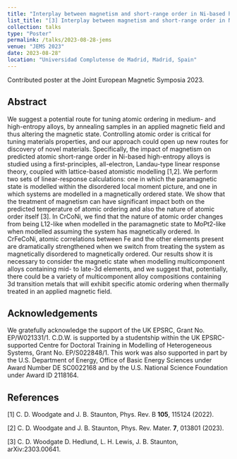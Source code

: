 ```yaml
---
title: "Interplay between magnetism and short-range order in Ni-based high-entropy alloys: CrCoNi, CrFeCoNi, and CrMnFeCoNi"
list_title: "[3] Interplay between magnetism and short-range order in Ni-based high-entropy alloys: CrCoNi, CrFeCoNi, and CrMnFeCoNi"
collection: talks
type: "Poster"
permalink: /talks/2023-08-28-jems
venue: "JEMS 2023"
date: 2023-08-28"
location: "Universidad Complutense de Madrid, Madrid, Spain"
---
```


Contributed poster at the Joint European Magnetic Symposia 2023.

<h2>Abstract</h2>
We suggest a potential route for tuning atomic ordering in medium- and high-entropy alloys, by annealing samples in an applied magnetic field and thus altering the magnetic state. Controlling atomic order is critical for tuning materials properties, and our approach could open up new routes for discovery of novel materials. Specifically, the impact of magnetism on predicted atomic short-range order in Ni-based high-entropy alloys is studied using a first-principles, all-electron, Landau-type linear response theory, coupled with lattice-based atomistic modelling [1,2]. We perform two sets of linear-response calculations: one in which the paramagnetic state is modelled within the disordered local moment picture, and one in which systems are modelled in a magnetically ordered state. We show that the treatment of magnetism can have significant impact both on the predicted temperature of atomic ordering and also the nature of atomic order itself [3]. In CrCoNi, we find that the nature of atomic order changes from being L12-like when modelled in the paramagnetic state to MoPt2-like when modelled assuming the system has magnetically ordered. In CrFeCoNi, atomic correlations between Fe and the other elements present are dramatically strengthened when we switch from treating the system as magnetically disordered to magnetically ordered. Our results show it is necessary to consider the magnetic state when modelling multicomponent alloys containing mid- to late-3d elements, and we suggest that, potentially, there could be a variety of multicomponent alloy compositions containing 3d transition metals that will exhibit specific atomic ordering when thermally treated in an applied magnetic field.

<h2>Acknowledgements</h2>
We gratefully acknowledge the support of the UK EPSRC, Grant No. EP/W021331/1. C.D.W. is supported by a studentship within the UK EPSRC-supported Centre for Doctoral Training in Modelling of Heterogeneous Systems, Grant No. EP/S022848/1. This work was also supported in part by the U.S. Department of Energy, Office of Basic Energy Sciences under Award Number DE SC0022168 and by the U.S. National Science Foundation under Award ID 2118164.

<h2>References</h2>
[1] C. D. Woodgate and J. B. Staunton, Phys. Rev. B <b>105</b>, 115124 (2022).

[2] C. D. Woodgate and J. B. Staunton, Phys. Rev. Mater. <b>7</b>, 013801 (2023).

[3] C. D. Woodgate D. Hedlund, L. H. Lewis, J. B. Staunton, arXiv:2303.00641.
